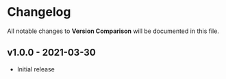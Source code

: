 # Changelog

All notable changes to **Version Comparison** will be documented in this file.

## v1.0.0 - 2021-03-30

-   Initial release
